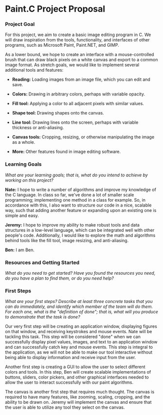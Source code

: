 # Paint.C Project Proposal

### Project Goal

For this project, we aim to create a basic image editing program in C. We will draw inspiration from the tools, functionality, and interfaces of other programs, such as Microsoft Paint, Paint.NET, and GIMP.

As a lower bound, we hope to create an interface with a mouse-controlled brush that can draw black pixels on a white canvas and export to a common image format. As stretch goals, we would like to implement several additional tools and features:

- **Reading:** Loading images from an image file, which you can edit and save.

- **Colors:** Drawing in arbitrary colors, perhaps with variable opacity.

- **Fill tool:** Applying a color to all adjacent pixels with similar values.

- **Shape tool:** Drawing shapes onto the canvas.

- **Line tool:** Drawing lines onto the screen, perhaps with variable thickness or anti-aliasing.

- **Canvas tools:** Cropping, resizing, or otherwise manipulating the image as a whole.

- **More:** Other features found in image editing software.

### Learning Goals

*What are your learning goals; that is, what do you intend to achieve by working on this project?*

**Nate:** I hope to write a number of algorithms and improve my knowledge of the C language. In class so far, we've done a lot of smaller scale programming; implementing one method in a class for example. So, in accordance with this, I also want to structure our code in a nice, scalable way, such that adding another feature or expanding upon an existing one is simple and easy.

**Jeremy:** I hope to improve my ability to make robust tools and data structures in a low-level
language, which can be integrated well with other people's code. Additionally, I
would like to explore the math and algorithms behind tools like the fill tool, image resizing,
and anti-aliasing.

**Ben:** I am Ben.

### Resources and Getting Started

*What do you need to get started?  Have you found the resources you need, do you have a plan to find them, or do you need help?*

### First Steps

*What are your first steps?  Describe at least three concrete tasks that you can do immediately, and identify which member of the team will do them.  For each one, what is the "definition of done"; that is, what will you produce to demonstrate that the task is done?*

Our very first step will be creating an application window, displaying figures on that window, and receiving keystrokes and mouse events. Nate will be tackling this task. This step will be considered "done" when we can successfully display pixel values, images, and text to an application window and can successfully catch key and mouse events. This step is integral to the application, as we will not be able to make our tool interactive without being able to display information and receive input from the user.

Another first step is creating a GUI to allow the user to select different colors and tools. In this step, Ben will create scalable implementations of buttons, sliders, color pickers, and other graphical interfaces needed to allow the user to interact successfully with our paint algorithms.

The canvas is another first step that requires much thought. The canvas is required to have many features, like zooming, scaling, cropping, and the ability to be drawn on. Jeremy will implement the canvas and ensure that the user is able to utilize any tool they select on the canvas.